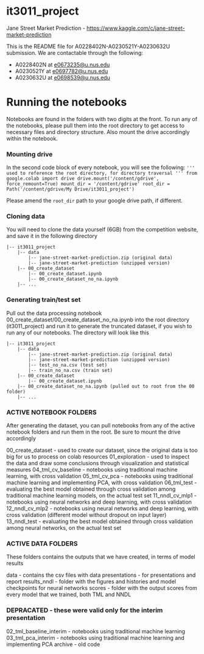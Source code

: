 # it3011_project

Jane Street Market Prediction - https://www.kaggle.com/c/jane-street-market-prediction

This is the README file for A0228402N-A0230521Y-A0230632U submission.
We are contactable through the following:

- A0228402N at e0673235@u.nus.edu
- A0230521Y at e0697782@u.nus.edu
- A0230632U at e0698539@u.nus.edu

# Running the notebooks

Notebooks are found in the folders with two digits at the front. To run any of the notebooks, please pull them into the root directory to get access to necessary files and directory structure. Also mount the drive accordingly within the notebook.

### Mounting drive

In the second code block of every notebook, you will see the following:
`
''' used to reference the root directory, for directory traversal '''
from google.colab import drive
drive.mount('/content/gdrive', force_remount=True)
mount_dir = '/content/gdrive'
root_dir = Path('/content/gdrive/My Drive/it3011_project')
`

Please amend the `root_dir` path to your google drive path, if different.

### Cloning data

You will need to clone the data yourself (6GB) from the competition website, and save it in the following directory

    |-- it3011_project
        |-- data
            |-- jane-street-market-prediction.zip (original data)
            |-- jane-street-market-prediction (unzipped version)
        |-- 00_create_dataset
            |-- 00_create_dataset.ipynb
            |-- 00_create_dataset_no_na.ipynb
        |-- ...

### Generating train/test set

Pull out the data processing notebook 00_create_dataset/00_create_dataset_no_na.ipynb into the root directory (it3011_project) and run it to generate the truncated dataset, if you wish to run any of our notebooks. The directory will look like this

    |-- it3011_project
        |-- data
            |-- jane-street-market-prediction.zip (original data)
            |-- jane-street-market-prediction (unzipped version)
            |-- test_no_na.csv (test set)
            |-- train_no_na.csv (train set)
        |-- 00_create_dataset
            |-- 00_create_dataset.ipynb
        |-- 00_create_dataset_no_na.ipynb (pulled out to root from the 00 folder)
        |-- ...

### ACTIVE NOTEBOOK FOLDERS

After generating the dataset, you can pull notebooks from any of the active notebook folders and run them in the root. Be sure to mount the drive accordingly

00_create_dataset - used to create our dataset, since the original data is too big for us to process on colab resources
01_exploration - used to inspect the data and draw some conclusions through visualization and statistical measures
04_tml_cv_baseline - notebooks using traditional machine learning, with cross validation
05_tml_cv_pca - notebooks using traditional machine learning and implementing PCA, with cross validation
06_tml_test - evaluating the best model obtained through cross validation among traditional machine learning models, on the actual test set
11_nndl_cv_mlp1 - notebooks using neural networks and deep learning, with cross validation
12_nndl_cv_mlp2 - notebooks using neural networks and deep learning, with cross validation (different model without dropout on input layer)
13_nndl_test - evaluating the best model obtained through cross validation among neural networks, on the actual test set

### ACTIVE DATA FOLDERS

These folders contains the outputs that we have created, in terms of model results

data - contains the csv files with data
presentations - for presentations and report
results_nndl - folder with the figures and histories and model checkpoints for neural networks
scores - folder with the output scores from every model that we trained, both TML and NNDL

### DEPRACATED - these were valid only for the interim presentation

02_tml_baseline_interim - notebooks using traditional machine learning
03_tml_pca_interim - notebooks using traditional machine learning and implementing PCA
archive - old code
